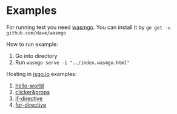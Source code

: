 # Examples

For running test you need [wasmgo](https://github.com/dave/wasmgo).
You can install it by `go get -u github.com/dave/wasmgo`

How to run example:

1. Go into directory
2. Run `wasmgo serve -i "../index.wasmgo.html"`


Hosting in [jsgo.io](https://jsgo.io) examples:

1. [hello-world](https://jsgo.io/738a8a988619e8358faf9c2673eef141245b2894)
2. [clicker&props](https://jsgo.io/86a05e9639356cfaf8fa7d132d7fb59e8f41eb14)
3. [if-directive](https://jsgo.io/0405778772a063a3c4dd043bcc75aac72a6b9d4d)
4. [for-directive](https://jsgo.io/299d6c35a2192707e0d14016c257bfce1542ccbb)
